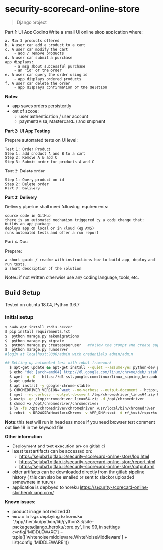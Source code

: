 # security-scorecard-online-store

> Django project

Part 1: UI App Coding
Write a small UI online shop application where:

    a. Min 3 products offered
    b. A user can add a product to a cart
    c. A user can modify the cart 
        - add / remove products
    d. A user can submit a purchase
    app displays:
        - a msg about successful purchase
        - an “id” of the order
    e. A user can query the order using id
        - app displays ordered products
    f. A user can delete the order
        - app displays confirmation of the deletion

**Notes**:
- app saves orders persistently
- out of scope:
    - user authentication / user account
    - payment(Visa, MasterCard..) and shipment

**Part 2: UI App Testing**

Prepare automated tests on UI level:

    Test 1: Order Product
    Step 1: add product A and B to a cart
    Step 2: Remove A & add C
    Step 3: Submit order for products A and C
    
Test 2: Delete order

    Step 1: Query product on id
    Step 2: Delete order
    Part 3: Delivery
    
**Part 3: Delivery**

Delivery pipeline shall meet following requirements:

    source code in GitHub
    there is an automated mechanism triggered by a code change that:
    builds an app package
    deploys app on local or in cloud (eg AWS)
    runs automated tests and offer a run report

Part 4: Doc
	
Prepare:

    a short guide / readme with instructions how to build app, deploy and run tests.
    a short description of the solution

Notes: if not written otherwise use any coding language, tools, etc.
   

## Build Setup
Tested on ubuntu 18.04, Python 3.6.7

### initial setup

``` bash
$ sudo apt install redis-server
$ pip install requirements.txt
$  python manage.py makemigrations
$  python manage.py migrate
$  python manage.py createsuperuser   #follow the prompt and create super user with credential admin/admin
$  python manage.py runserver
#login at localhost:8000/admin with credentials admin/admin

## Setting up automated test with robot framework
  $ apt-get update && apt-get install --quiet --assume-yes python-dev python-pip unzip wget
  $ echo "deb [arch=amd64] http://dl.google.com/linux/chrome/deb/ stable main" >> /etc/apt/sources.list.d/google-chrome.list
  $ wget -q -O - https://dl-ssl.google.com/linux/linux_signing_key.pub | apt-key add -
  $ apt update
  $ apt install -y google-chrome-stable
  $ CHROMEDRIVER_VERSION=`wget --no-verbose --output-document - https://chromedriver.storage.googleapis.com/LATEST_RELEASE`
  $ wget --no-verbose --output-document /tmp/chromedriver_linux64.zip http://chromedriver.storage.googleapis.com/$CHROMEDRIVER_VERSION/chromedriver_linux64.zip
  $ unzip -qq /tmp/chromedriver_linux64.zip -d /opt/chromedriver
  $ chmod +x /opt/chromedriver/chromedriver
  $ ln -fs /opt/chromedriver/chromedriver /usr/local/bin/chromedriver
  $ robot -v BROWSER:HeadlessChrome -v APP_ENV:test -d rf_test/reports rf_test/test
``` 
**Note**: this test will run in headless mode if you need browser test comment out line 18 in the keyword file

**Other information**
- Deployment and test execution are on gitlab ci
- latest test artifacts can be accessed on:
    - https://sejuba1.gitlab.io/security-scorecard-online-store/log.html
    - https://sejuba1.gitlab.io/security-scorecard-online-store/report.html
    - https://sejuba1.gitlab.io/security-scorecard-online-store/output.xml
- older artifacts can be downloaded directly from the gitlab pipeline history ( this can also be emailed or sent to slackor uploaded somewhere in future)
- application is deployed to horeku  https://security-scorecard-online-stor.herokuapp.com/

**Known issues**:
- product image not resized :D
- errors in logs deploying to horecku "/app/.heroku/python/lib/python3.6/site-packages/django_heroku/core.py", line 99, in settings config['MIDDLEWARE'] = tuple(['whitenoise.middleware.WhiteNoiseMiddleware'] + list(config['MIDDLEWARE']))

